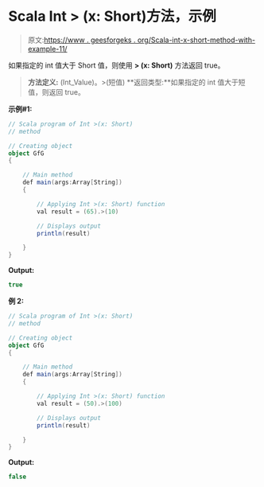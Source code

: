 # Scala Int > (x: Short)方法，示例

> 原文:[https://www . geesforgeks . org/Scala-int-x-short-method-with-example-11/](https://www.geeksforgeeks.org/scala-int-x-short-method-with-example-11/)

如果指定的 int 值大于 Short 值，则使用 **> (x: Short)** 方法返回 true。

> **方法定义:** (Int_Value)。>(短值)
> **返回类型:**如果指定的 int 值大于短值，则返回 true。

**示例#1:**

```scala
// Scala program of Int >(x: Short)
// method

// Creating object
object GfG
{ 

    // Main method
    def main(args:Array[String])
    {

        // Applying Int >(x: Short) function
        val result = (65).>(10)

        // Displays output
        println(result)

    }
} 
```

**Output:**

```scala
true

```

**例 2:**

```scala
// Scala program of Int >(x: Short)
// method

// Creating object
object GfG
{ 

    // Main method
    def main(args:Array[String])
    {

        // Applying Int >(x: Short) function
        val result = (50).>(100)

        // Displays output
        println(result)

    }
} 
```

**Output:**

```scala
false

```